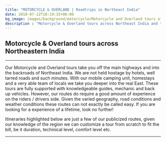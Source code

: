 ```yaml
---
title: "MOTORCYCLE & OVERLAND | Roadtrips in Northeast India"
date: 2018-07-12T18:19:33+06:00
bg_image: images/background/motorcycle/Motorcycle and Overland tours of northeast india.jpg
description : "Motorcycle & Overland tours across Northeast India and the Eastern Himalayas. Our motorcycle & overland tours take you on some of the most interior and remote parts of northeast India"
---
```


## Motorcycle & Overland tours across Northeastern India

---

Our Motorcycle and Overland tours take you off the main highways and into the backroads of Northeast India. We are not held hostage by hotels, well tarred roads and such minutes. With our mobile camping unit, homestays and a very able team of locals we take you deeper into the real East. These tours are fully supported with knowledgeable guides, mechanic and back up vehicles. However, our routes do require a good amount of experience on the riders / drivers side. Given the varied geography, road conditions and weather conditions these routes can not exactly be called easy. If you are looking for a experience of a lifetime, look no further!

Itineraries highlighted below are just a few of our publicized routes, given our knowledge of the region we can customize a tour from scratch to fit the bill, be it duration, techinical level, comfort level etc.

---